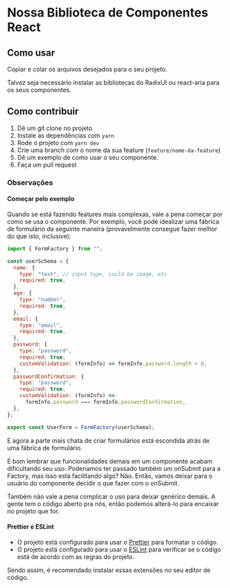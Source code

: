 # Nossa Biblioteca de Componentes React

## Como usar

Copiar e colar os arquivos desejados para o seu projeto.

Talvez seja necessário instalar as bibliotecas do RadixUI ou react-aria para os seus componentes.

## Como contribuir

1. Dê um git clone no projeto
2. Instale as dependências com `yarn`
3. Rode o projeto com `yarn dev`
4. Crie uma branch com o nome da sua feature (`feature/nome-da-feature`)
5. Dê um exemplo de como usar o seu componente.
6. Faça um pull request

### Observações

#### Começar pelo exemplo

Quando se está fazendo features mais complexas, vale a pena começar por como se usa o componente. Por exemplo, você pode idealizar uma fábrica de formulário da seguinte maneira (provavelmente consegue fazer melhor do que isto, inclusive):

```js
import { FormFactory } from "";

const userSchema = {
  name: {
    type: "text", // input type, could be image, etc
    required: true,
  },
  age: {
    type: "number",
    required: true,
  },
  email: {
    type: "email",
    required: true,
  },
  password: {
    type: "password",
    required: true,
    customValidation: (formInfo) => formInfo.password.length > 6,
  },
  passwordConfirmation: {
    type: "password",
    required: true,
    customValidation: (formInfo) =>
      formInfo.password === formInfo.passwordConfirmation,
  },
};

export const UserForm = FormFactory(userSchema);
```

E agora a parte mais chata de criar formulários está escondida atrás de uma fábrica de formulário.

É bom lembrar que funcionalidades demais em um componente acabam dificultando seu uso. Poderíamos ter passado também um onSubmit para a Factory, mas isso está facilitando algo? Não. Então, vamos deixar para o usuário do componente decidir o que fazer com o onSubmit.

Também não vale a pena complicar o uso para deixar genérico demais. A gente tem o código aberto pra nós, então podemos alterá-lo para encaixar no projeto que for.

#### Prettier e ESLint

- O projeto está configurado para usar o [Prettier](https://prettier.io/) para formatar o código.
- O projeto está configurado para usar o [ESLint](https://eslint.org/) para verificar se o código está de acordo com as regras do projeto.

Sendo assim, é recomendado instalar essas extensões no seu editor de código.

